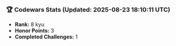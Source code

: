 ### 🏆 Codewars Stats (Updated: 2025-08-23 18:10:11 UTC)

- **Rank:** 8 kyu
- **Honor Points:** 3
- **Completed Challenges:** 1
